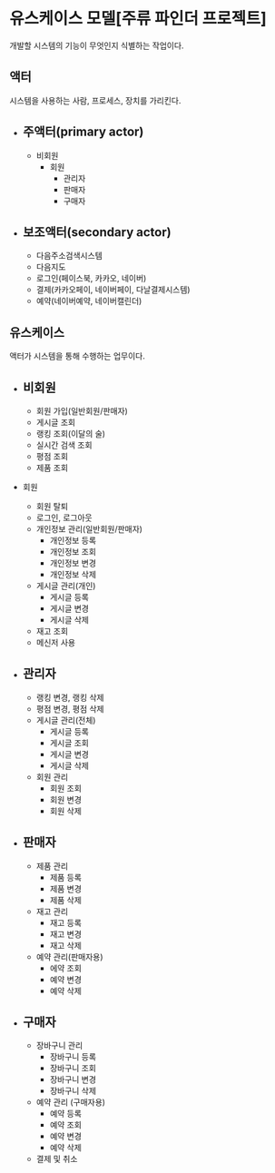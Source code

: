 # 유스케이스 모델[주류 파인더 프로젝트]

개발할 시스템의 기능이 무엇인지 식별하는 작업이다.

## 액터

시스템을 사용하는 사람, 프로세스, 장치를 가리킨다.

- ## 주액터(primary actor)
    - 비회원
        - 회원
          - 관리자
          - 판매자
          - 구매자
          
- ## 보조액터(secondary actor)
    - 다음주소검색시스템
    - 다음지도
    - 로그인(페이스북, 카카오, 네이버)
    - 결제(카카오페이, 네이버페이, 다날결제시스템)
    - 예약(네이버예약, 네이버캘린더)

## 유스케이스

액터가 시스템을 통해 수행하는 업무이다.

- ## 비회원
    - 회원 가입(일반회원/판매자)
    - 게시글 조회
    - 랭킹 조회(이달의 술)
    - 실시간 검색 조회
    - 평점 조회
    - 제품 조회

- 회원
    - 회원 탈퇴
    - 로그인, 로그아웃
    - 개인정보 관리(일반회원/판매자)
        - 개인정보 등록
        - 개인정보 조회
        - 개인정보 변경
        - 개인정보 삭제
    - 게시글 관리(개인)
        - 게시글 등록
        - 게시글 변경
        - 게시글 삭제
    - 재고 조회
    - 메신저 사용

- ## 관리자
    - 랭킹 변경, 랭킹 삭제
    - 평점 변경, 평점 삭제
    - 게시글 관리(전체)
        - 게시글 등록
        - 게시글 조회
        - 게시글 변경
        - 게시글 삭제
    - 회원 관리
        - 회원 조회
        - 회원 변경
        - 회원 삭제

- ## 판매자
    - 제품 관리
        - 제품 등록
        - 제품 변경
        - 제품 삭제
    - 재고 관리
        - 재고 등록
        - 재고 변경
        - 재고 삭제
   - 예약 관리(판매자용)
        - 에약 조회
        - 예약 변경
        - 예약 삭제 
- ## 구매자
    - 장바구니 관리
        - 장바구니 등록
        - 장바구니 조회
        - 장바구니 변경
        - 장바구니 삭제
    - 예약 관리 (구매자용)
        - 예약 등록
        - 예약 조회
        - 예약 변경
        - 예약 삭제
    - 결제 및 취소
